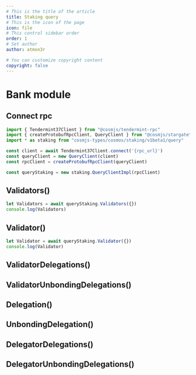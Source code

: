 ```yaml
---
# This is the title of the article
title: Staking query
# This is the icon of the page
icon: file
# This control sidebar order
order: 1
# Set author
author: atmon3r

# You can customize copyright content
copyright: false
---
```

# Bank module 

## Connect rpc

```js
import { Tendermint37Client } from "@cosmjs/tendermint-rpc"
import { createProtobufRpcClient, QueryClient } from "@cosmjs/stargate"
import * as staking from "cosmjs-types/cosmos/staking/v1beta1/query"

const client = await Tendermint37Client.connect('{rpc_url}') 
const queryClient = new QueryClient(client)
const rpcClient = createProtobufRpcClient(queryClient)

const queryStaking = new staking.QueryClientImpl(rpcClient) 
```
 
## Validators()

```js
let Validators = await queryStaking.Validators({})
console.log(Validators) 
```
## Validator()

```js
let Validator = await queryStaking.Validator({})
console.log(Validator) 
```
 
## ValidatorDelegations()
 
## ValidatorUnbondingDelegations()

## Delegation()

## UnbondingDelegation()

## DelegatorDelegations()

## DelegatorUnbondingDelegations()

